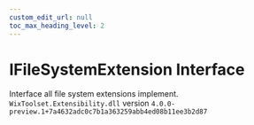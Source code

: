 ```yaml
---
custom_edit_url: null
toc_max_heading_level: 2
---
```

# IFileSystemExtension Interface
Interface all file system extensions implement.
`WixToolset.Extensibility.dll` version `4.0.0-preview.1+7a4632adc0c7b1a363259abb4ed08b11ee3b2d87`
